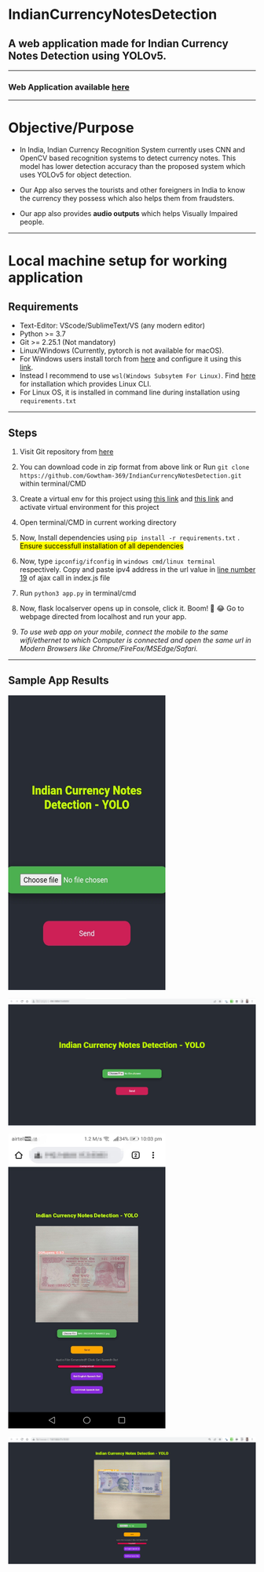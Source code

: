 # IndianCurrencyNotesDetection

## A web application made for Indian Currency Notes Detection using YOLOv5.
---
### Web Application available [here](https://ugrdsa.pythonanywhere.com/)
---

# Objective/Purpose
- In India, Indian Currency Recognition System currently uses CNN and OpenCV based recognition systems to detect currency notes. This model has lower detection accuracy than the proposed system which uses YOLOv5 for object detection.

- Our App also serves the tourists and other foreigners in India to know the currency they possess which also helps them from fraudsters.

- Our app also provides **audio outputs** which helps Visually Impaired people.
---

# Local machine setup for working application

## Requirements

- Text-Editor: VScode/SublimeText/VS (any modern editor)
- Python >= 3.7
- Git >= 2.25.1 (Not mandatory)
- Linux/Windows (Currently, pytorch is not available for macOS).
- For Windows users install torch from [here](https://pytorch.org/) and 
configure it using this [link](https://www.geeksforgeeks.org/install-pytorch-on-windows/).
- Instead I recommend to use `wsl(Windows Subsytem For Linux)`. Find [here](https://docs.microsoft.com/en-us/windows/wsl/install) for installation which provides Linux CLI.
- For Linux OS, it is installed in command line during installation using `requirements.txt`
---
## Steps

1. Visit Git repository from [here](https://github.com/Gowtham-369/IndianCurrencyNotesDetection) 
2. You can download code in zip format from above link or
Run `git clone https://github.com/Gowtham-369/IndianCurrencyNotesDetection.git` 
within terminal/CMD
3. Create a virtual env for this project
using [this link](https://docs.python.org/3/tutorial/venv.html) and [this link](https://docs.python.org/3/library/venv.html) and activate virtual environment for this project
4. Open terminal/CMD in current working directory
5. Now, Install dependencies using `pip install -r requirements.txt` .
<mark>Ensure successfull installation of all dependencies</mark>

6. Now, type `ipconfig/ifconfig` in `windows cmd/linux terminal` respectively. Copy and paste ipv4 address in the url value in [line number 19](./static/index.js) of ajax call in index.js file
 
7. Run `python3 app.py` in terminal/cmd
8. Now, flask localserver opens up in console, click it.
Boom! :star2: :joy: Go to webpage directed from localhost and run your app.

9. *To use web app on your mobile, connect the mobile to the same wifi/ethernet to which Computer is connected and open the same url in Modern Browsers like Chrome/FireFox/MSEdge/Safari.*

---

## Sample App Results


<img src="./app_results/MobileView.jpg" alt="Mobile Phone View of App" display="block" width="320" height="600"
/>

<img src="./app_results/DesktopView.png" alt="Desktop View of App" display="block"
/>

<img src="./app_results/Mobile20.jpg" alt="Detected 20 Rupees in Mobile Phone" display="block" width="320" height="600"
/>

![Detection in Desktop](./app_results/Desktop100.png "Detected 100 Rupees in Desktop")









